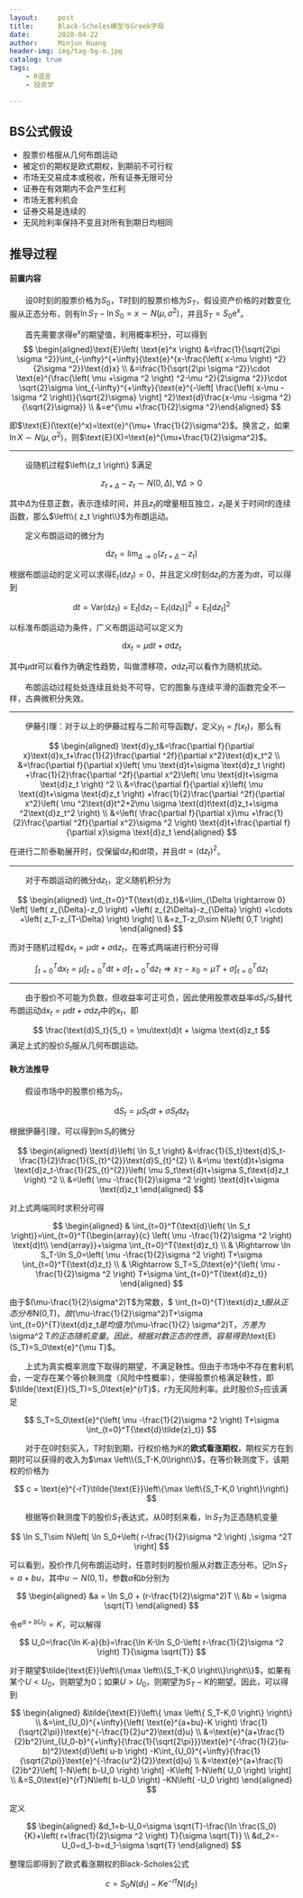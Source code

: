 ```yaml
---
layout:     post
title:      Black-Scholes模型与Greek字母
date:       2020-04-22
author:     Minjun Huang
header-img: img/tag-bg-o.jpg
catalog: true
tags:
    - R语言
    - 投资学

---
```


<head>
    <script src="https://cdn.mathjax.org/mathjax/latest/MathJax.js?config=TeX-AMS-MML_HTMLorMML" type="text/javascript"></script>
    <script type="text/x-mathjax-config">
        MathJax.Hub.Config({
            tex2jax: {
            skipTags: ['script', 'noscript', 'style', 'textarea', 'pre'],
            inlineMath: [['$','$']]
            }
        });
    </script>
</head>

## BS公式假设

- 股票价格服从几何布朗运动
- 被定价的期权是欧式期权，到期前不可行权
- 市场无交易成本或税收，所有证券无限可分
- 证券在有效期内不会产生红利
- 市场无套利机会
- 证券交易是连续的
- 无风险利率保持不变且对所有到期日均相同

## 推导过程

#### 前置内容

&emsp;&emsp;设0时刻的股票价格为$S_0$，T时刻的股票价格为$S_T$，假设资产价格的对数变化服从正态分布，则有$\ln S_T-\ln S_0=x \sim N(\mu,\sigma^2)$，并且$S_T = S_0 \text{e}^x$。



&emsp;&emsp;首先需要求得$\text{e}^x$的期望值，利用概率积分，可以得到
$$
\begin{aligned}\text{E}\left( \text{e}^x \right) &=\frac{1}{\sqrt{2\pi \sigma ^2}}\int_{-\infty}^{+\infty}{\text{e}^{x-\frac{\left( x-\mu \right) ^2}{2\sigma ^2}}\text{d}x}
\\
&=\frac{1}{\sqrt{2\pi \sigma ^2}}\cdot \text{e}^{\frac{\left( \mu +\sigma ^2 \right) ^2-\mu ^2}{2\sigma ^2}}\cdot \sqrt{2}\sigma \int_{-\infty}^{+\infty}{\text{e}^{-\left[ \frac{\left( x-\mu -\sigma ^2 \right)}{\sqrt{2}\sigma} \right] ^2}\text{d}\frac{x-\mu -\sigma ^2}{\sqrt{2}\sigma}}
\\
&=e^{\mu +\frac{1}{2}\sigma ^2}\end{aligned}
$$

即$\text{E}(\text{e}^x)=\text{e}^{\mu+ \frac{1}{2}\sigma^2}$。换言之，如果$\ln X \sim N(\mu,\sigma^2)$，则$\text{E}(X)=\text{e}^{\mu+\frac{1}{2}\sigma^2}$。

---

&emsp;&emsp;设随机过程$\left\\{z_t \right\\} $满足


$$
z_{t+\Delta}-z_t\sim N\left( 0,\Delta \right) ,\forall \Delta>0
$$


其中$\Delta$为任意正数，表示连续时间，并且$z_t$的增量相互独立，$z_t$是关于时间$t$的连续函数，那么$\left\\{ z_t \right\\}$为布朗运动。



&emsp;&emsp;定义布朗运动的微分为


$$
\text{d}z_t=\lim_{\Delta \rightarrow 0}(z_{t+\Delta}-z_t) 
$$


根据布朗运动的定义可以求得$\text{E}_t(\text{d}z_t)=0$，并且定义$t$时刻$\text{d}z_t$的方差为$\text{d}t$，可以得到


$$
\text{d}t=\text{Var}\left( \text{d}z_t \right) =\text{E}_t\left[ \text{d}z_t-\text{E}_t\left( \text{d}z_t \right) \right] ^2=\text{E}_t\left[ \text{d}z_t \right] ^2
$$


以标准布朗运动为条件，广义布朗运动可以定义为


$$
\text{d}x_t=\mu \text{d}t+\sigma \text{d}z_t
$$

其中$\mu \text{d}t$可以看作为确定性趋势，叫做漂移项，$\sigma \text{d}z_t$可以看作为随机扰动。

&emsp;&emsp;布朗运动过程处处连续且处处不可导，它的图象与连续平滑的函数完全不一样，古典微积分失效。

---

&emsp;&emsp;伊藤引理：对于以上的伊藤过程与二阶可导函数$f$，定义$y_t=f(x_t)$，那么有

$$
\begin{aligned}
\text{d}y_t&=\frac{\partial f}{\partial x}\text{d}x_t+\frac{1}{2}\frac{\partial ^2f}{\partial x^2}\text{d}x_t^2
\\
&=\frac{\partial f}{\partial x}\left( \mu \text{d}t+\sigma \text{d}z_t \right) +\frac{1}{2}\frac{\partial ^2f}{\partial x^2}\left( \mu \text{d}t+\sigma \text{d}z_t \right) ^2
\\
&=\frac{\partial f}{\partial x}\left( \mu \text{d}t+\sigma \text{d}z_t \right) +\frac{1}{2}\frac{\partial ^2f}{\partial x^2}\left( \mu ^2\text{d}t^2+2\mu \sigma \text{d}t\text{d}z_t+\sigma ^2\text{d}z_t^2 \right) 
\\
&=\left( \frac{\partial f}{\partial x}\mu +\frac{1}{2}\frac{\partial ^2f}{\partial x^2}\sigma ^2 \right) \text{d}t+\frac{\partial f}{\partial x}\sigma \text{d}z_t
\end{aligned}
$$


在进行二阶泰勒展开时，仅保留$\text{d}z_t$和$\text{d}t$项，并且$\text{d}t=(\text{d}z_t)^2$。

---

&emsp;&emsp;对于布朗运动的微分$\text{d}z_t$，定义随机积分为


$$
\begin{aligned}
\int_{t=0}^T{\text{d}z_t}&=\lim_{\Delta \rightarrow 0} \left[ \left( z_{\Delta}-z_0 \right) +\left( z_{2\Delta}-z_{\Delta} \right) +\cdots +\left( z_T-z_{T-\Delta} \right) \right] 
\\
&=z_T-z_0\sim N\left( 0,T \right) 
\end{aligned}
$$


而对于随机过程$\text{d}x_t=\mu \text{d}t+\sigma\text{d}z_t$，在等式两端进行积分可得


$$
\int_{t=0}^T{\text{d}x_t}=\mu \int_{t=0}^T{\text{d}t}+\sigma \int_{t=0}^T{\text{d}z_t}\Rightarrow x_T-x_0=\mu T+\sigma \int_{t=0}^T{\text{d}z_t}
$$

---

&emsp;&emsp;由于股价不可能为负数，但收益率可正可负，因此使用股票收益率$\text{d}S_t/S_t$替代布朗运动$\text{d}x_t=\mu \text{d}t + \sigma \text{d}z_t$中的$x_t$，即


$$
\frac{\text{d}S_t}{S_t} = \mu\text{d}t + \sigma \text{d}z_t
$$
满足上式的股价$S_t$服从几何布朗运动。

#### 鞅方法推导

&emsp;&emsp;假设市场中的股票价格为$S_t$，

$$
\text{d}S_t=\mu S_t\text{d}t + \sigma S_t\text{d}z_t
$$

根据伊藤引理，可以得到$\ln S_t$的微分

$$
\begin{aligned}
\text{d}\left( \ln S_t \right) &=\frac{1}{S_t}\text{d}S_t-\frac{1}{2}\frac{1}{S_{t}^{2}}\text{d}S_{t}^{2}
\\
&=\mu \text{d}t+\sigma \text{d}z_t-\frac{1}{2S_{t}^{2}}\left( \mu S_t\text{d}t+\sigma S_t\text{d}z_t \right) ^2
\\
&=\left( \mu -\frac{1}{2}\sigma ^2 \right) \text{d}t+\sigma \text{d}z_t
\end{aligned}
$$

对上式两端同时求积分可得

$$
\begin{aligned}
& \int_{t=0}^T{\text{d}\left( \ln S_t \right)}=\int_{t=0}^T{\begin{array}{c}
	\left( \mu -\frac{1}{2}\sigma ^2 \right) \text{d}t\\
\end{array}}+\sigma \int_{t=0}^T{\text{d}z_t}
\\
& \Rightarrow \ln S_T-\ln S_0=\left( \mu -\frac{1}{2}\sigma ^2 \right) T+\sigma \int_{t=0}^T{\text{d}z_t} \\
& \Rightarrow S_T=S_0\text{e}^{\left( \mu -\frac{1}{2}\sigma ^2 \right) T+\sigma \int_{t=0}^T{\text{d}z_t}}
\end{aligned}
$$

由于$(\mu-\frac{1}{2}\sigma^2)T$为常数，$ \int_{t=0}^{T}\text{d}z_t$服从正态分布$N(0,T)$，故$(\mu-\frac{1}{2}\sigma^2)T+\sigma \int_{t=0}^{T}\text{d}z_t$是均值为$(\mu-\frac{1}{2} \sigma^2)T$，方差为$\sigma^2 T$的正态随机变量。因此，根据对数正态的性质，容易得到$\text{E}(S_T)=S_0\text{e}^{\mu T}$。


&emsp;&emsp;上式为真实概率测度下取得的期望，不满足鞅性。但由于市场中不存在套利机会，一定存在某个等价鞅测度（风险中性概率），使得股票价格满足鞅性，即$\tilde{\text{E}}(S_T)=S_0\text{e}^{rT}$，$r$为无风险利率。此时股价$S_T$应该满足

$$
S_T=S_0\text{e}^{\left( \mu -\frac{1}{2}\sigma ^2 \right) T+\sigma \int_{t=0}^T{\text{d}\tilde{z}_t}}
$$

&emsp;&emsp;对于在0时刻买入，T时刻到期，行权价格为K的**欧式看涨期权**，期权买方在到期时可以获得的收入为$\max \left\\{S_T-K,0\\right\\}$，在等价鞅测度下，该期权的价格为


$$
c = \text{e}^{-rT}\tilde{\text{E}}\left\{\max \left\{S_T-K,0 \right\}\right\}
$$


&emsp;&emsp;根据等价鞅测度下的股价$S_T$表达式，从0时刻来看，$\ln S_T$为正态随机变量

$$
\ln S_T\sim N\left[ \ln S_0+\left( r-\frac{1}{2}\sigma ^2 \right) ,\sigma ^2T \right] 
$$

可以看到，股价作几何布朗运动时，任意时刻的股价服从对数正态分布。记$\ln S_T = a + bu$，其中$u \sim N(0,1)$，参数$a$和$b$分别为

$$
\begin{aligned}
&a = \ln S_0 + (r-\frac{1}{2}\sigma^2)T \\
&b = \sigma \sqrt{T}
\end{aligned}
$$

令$\text{e}^{a+bU_0}=K$，可以解得

$$
U_0=\frac{\ln K-a}{b}=\frac{\ln K-\ln S_0-\left( r-\frac{1}{2}\sigma ^2 \right) T}{\sigma \sqrt{T}}
$$


对于期望$\tilde{\text{E}}\left\\{\max \left\\{S_T-K,0 \right\\}\right\\}$，如果有某个$U<U_0$，则期望为0；如果$U>U_0$，则期望为$S_T-K$的期望。因此，可以得到


$$
\begin{aligned}
&\tilde{\text{E}}\left\{ \max \left\{ S_T-K,0 \right\} \right\} 
\\
&=\int_{U_0}^{+\infty}{\left( \text{e}^{a+bu}-K \right) \frac{1}{\sqrt{2\pi}}\text{e}^{-\frac{1}{2}u^2}\text{d}u}
\\
&=\text{e}^{a+\frac{1}{2}b^2}\int_{U_0-b}^{+\infty}{\frac{1}{\sqrt{2\pi}}}\text{e}^{-\frac{1}{2}(u-b)^2}\text{d}\left( u-b \right) -K\int_{U_0}^{+\infty}{\frac{1}{\sqrt{2\pi}}\text{e}^{-\frac{u^2}{2}}\text{d}u}
\\
&=\text{e}^{a+\frac{1}{2}b^2}\left[ 1-N\left( b-U_0 \right) \right] -K\left[ 1-N\left( U_0 \right) \right] 
\\
&=S_0\text{e}^{rT}N\left( b-U_0 \right) -KN\left( -U_0 \right) 
\end{aligned}
$$

定义

$$
\begin{aligned}
&d_1=b-U_0=\sigma \sqrt{T}-\frac{\ln \frac{S_0}{K}+\left( r+\frac{1}{2}\sigma ^2 \right) T}{\sigma \sqrt{T}}
\\
&d_2=-U_0=d_1-b=d_1-\sigma \sqrt{T}
\end{aligned}
$$


整理后即得到了欧式看涨期权的Black-Scholes公式


$$
c = S_0 N(d_1)-K\text{e}^{-rt}N(d_2)
$$
